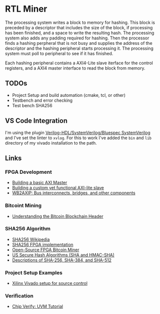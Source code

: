 # RTL Miner

The processing system writes a block to memory for hashing. This block is preceded by a descriptor that includes 
the size of the block, if processing has been finished, and a space to write the resulting hash. The processing system
also adds any padding required for hashing. Then the processor finds a hashing perpheral that is not busy and supplies 
the address of the descriptor and the hashing peripheral starts processing it. The processing system must poll to 
peripheral to see if it has finished.

Each hashing peripheral contains a AXI4-Lite slave iterface for the control registers, and a AXI4 master interface to
read the block from memory.

## TODOs

* Project Setup and build automation (cmake, tcl, or other)
* Testbench and error checking
* Test bench SHA256 

## VS Code Integration

I'm using the plugin [Verilog-HDL/SystemVerilog/Bluespec SystemVerilog](https://marketplace.visualstudio.com/items?itemName=mshr-h.VerilogHDL)
and I've set the linter to `xvlog`. For this to work I've added the `bin` and `lib` directory of my vivado installation
to the path.

## Links

### FPGA Development

* [Building a basic AXI Master](https://zipcpu.com/blog/2020/03/23/wbm2axisp.html)
* [Building a custom yet functional AXI-lite slave](https://zipcpu.com/blog/2019/01/12/demoaxilite.html)
* [WB2AXIP: Bus interconnects, bridges, and other components](https://github.com/ZipCPU/wb2axip)

### Bitcoint Mining

* [Understanding the Bitcoin Blockchain Header](https://medium.com/fcats-blockchain-incubator/understanding-the-bitcoin-blockchain-header-a2b0db06b515)

### SHA256 Algorithm

* [SHA256 Wikipedia](https://en.wikipedia.org/wiki/SHA-2)
* [SHA256 FPGA implementation](https://github.com/secworks/sha256)
* [Open-Source FPGA Bitcoin Miner](https://github.com/progranism/Open-Source-FPGA-Bitcoin-Miner)
* [US Secure Hash Algorithms (SHA and HMAC-SHA)](https://www.rfc-editor.org/rfc/rfc4634)
* [Descriptions of SHA-256, SHA-384, and SHA-512](https://eips.ethereum.org/assets/eip-2680/sha256-384-512.pdf)

### Project Setup Examples

* [Xilinx Vivado setup for source control](https://github.com/jhallen/vivado_setup)

### Verification

* [Chip Verify: UVM Tutorial](https://www.chipverify.com/uvm/uvm-tutorial)
